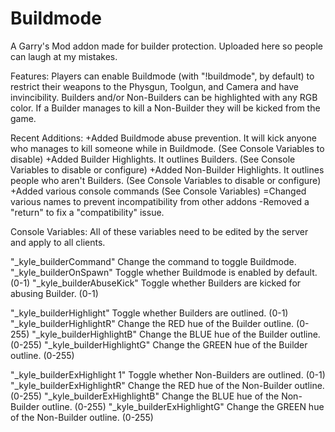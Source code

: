 # Buildmode
A Garry's Mod addon made for builder protection. Uploaded here so people can laugh at my mistakes.

Features: 
Players can enable Buildmode (with "!buildmode", by default) to restrict their weapons to the Physgun, Toolgun, and Camera and have invincibility. 
Builders and/or Non-Builders can be highlighted with any RGB color. 
If a Builder manages to kill a Non-Builder they will be kicked from the game. 

Recent Additions: 
+Added Buildmode abuse prevention. It will kick anyone who manages to kill someone while in Buildmode. (See Console Variables to disable) 
+Added Builder Highlights. It outlines Builders. (See Console Variables to disable or configure) 
+Added Non-Builder Highlights. It outlines people who aren't Builders. (See Console Variables to disable or configure) 
+Added various console commands (See Console Variables) 
=Changed various names to prevent incompatibility from other addons
-Removed a "return" to fix a "compatibility" issue.

Console Variables: 
All of these variables need to be edited by the server and apply to all clients. 

"_kyle_builderCommand" Change the command to toggle Buildmode. 
"_kyle_builderOnSpawn" Toggle whether Buildmode is enabled by default. (0-1) 
"_kyle_builderAbuseKick" Toggle whether Builders are kicked for abusing Builder. (0-1) 

"_kyle_builderHighlight" Toggle whether Builders are outlined. (0-1) 
"_kyle_builderHighlightR" Change the RED hue of the Builder outline. (0-255) 
"_kyle_builderHighlightB" Change the BLUE hue of the Builder outline. (0-255) 
"_kyle_builderHighlightG" Change the GREEN hue of the Builder outline. (0-255) 

"_kyle_builderExHighlight 1" Toggle whether Non-Builders are outlined. (0-1) 
"_kyle_builderExHighlightR" Change the RED hue of the Non-Builder outline. (0-255) 
"_kyle_builderExHighlightB" Change the BLUE hue of the Non-Builder outline. (0-255) 
"_kyle_builderExHighlightG" Change the GREEN hue of the Non-Builder outline. (0-255) 
